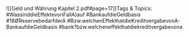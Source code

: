 
![[Geld und Währung Kapitel 2.pdf#page=17]]Tags & Topics:
   #WassinddieEffektevonFallA)auf
   #BankaufdieGeldbasis
   #18ØReservebedarfderA
   #Bzw.welchenEffekthatdieKreditvergabevonA-BankaufdieGeldbasis
   #bank?bzw.welcheneffekthatdiekreditvergabevona